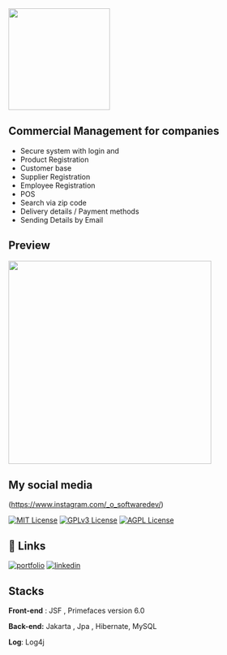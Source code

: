 <img width=200px src="https://github.com/JoaoLlucaxs/PDV_Comercial/assets/92184255/1fd60850-5e29-4917-a751-e61b12115a60"/>

## Commercial Management for companies

- Secure system with login and 
- Product Registration
- Customer base
- Supplier Registration
- Employee Registration
- POS
- Search via zip code
- Delivery details / Payment methods
- Sending Details by Email

## Preview 
<img width=400 src="https://github.com/JoaoLlucaxs/PDV_Comercial/assets/92184255/a4b466d7-d4fc-4f7e-9bb5-64afc92fda13"/>

## My social media
    
(https://www.instagram.com/_o_softwaredev/)

[![MIT License](https://img.shields.io/badge/License-MIT-green.svg)](https://choosealicense.com/licenses/mit/)
[![GPLv3 License](https://img.shields.io/badge/License-GPL%20v3-yellow.svg)](https://opensource.org/licenses/)
[![AGPL License](https://img.shields.io/badge/license-AGPL-blue.svg)](http://www.gnu.org/licenses/agpl-3.0)


## 🔗 Links 
[![portfolio](https://img.shields.io/badge/my_portfolio-000?style=for-the-badge&logo=ko-fi&logoColor=white)](https://devjoao.vercel.app/)
[![linkedin](https://img.shields.io/badge/linkedin-0A66C2?style=for-the-badge&logo=linkedin&logoColor=white)](https://www.linkedin.com//in/jo%C3%A3o-lucas-queiroz/)


## Stacks

**Front-end** : JSF , Primefaces version 6.0

**Back-end:** Jakarta , Jpa , Hibernate, MySQL

**Log**: Log4j
